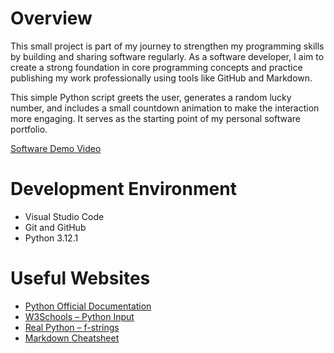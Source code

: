 # Overview

This small project is part of my journey to strengthen my programming skills by building and sharing software regularly. As a software developer, I aim to create a strong foundation in core programming concepts and practice publishing my work professionally using tools like GitHub and Markdown.

This simple Python script greets the user, generates a random lucky number, and includes a small countdown animation to make the interaction more engaging. It serves as the starting point of my personal software portfolio.

[Software Demo Video](https://youtu.be/K8I1tD9kbtA)

# Development Environment

- Visual Studio Code
- Git and GitHub
- Python 3.12.1

# Useful Websites

* [Python Official Documentation](https://docs.python.org/3/)
* [W3Schools – Python Input](https://www.w3schools.com/python/ref_func_input.asp)
* [Real Python – f-strings](https://realpython.com/python-f-strings/)
* [Markdown Cheatsheet](https://www.markdownguide.org/cheat-sheet/)
